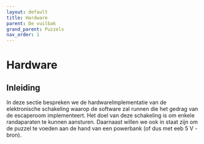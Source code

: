 ```yaml
---
layout: default
title: Hardware
parent: De vuilbak
grand_parent: Puzzels
nav_order: 1
---
```

# Hardware
## Inleiding
In deze sectie bespreken we de hardwareImplementatie van de elektronische schakeling waarop de software zal runnen die het gedrag van de escaperoom implementeert.
Het doel van deze schakeling is om enkele randaparaten te kunnen aansturen.
Daarnaast willen we ook in staat zijn om de puzzel te voeden aan de hand van een powerbank (of dus met eeb 5 V - bron).